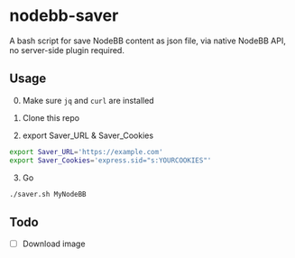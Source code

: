# nodebb-saver
A bash script for save NodeBB content as json file, via native NodeBB API, no server-side plugin required.

## Usage

0. Make sure `jq` and `curl` are installed

1. Clone this repo

2. export Saver_URL & Saver_Cookies

```bash
export Saver_URL='https://example.com'
export Saver_Cookies='express.sid="s:YOURCOOKIES"'
```
3. Go

```bash
./saver.sh MyNodeBB
```

## Todo

- [ ]  Download image
